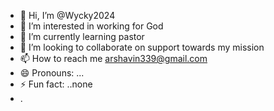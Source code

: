 - 👋 Hi, I’m @Wycky2024
- 👀 I’m interested in working for God
- 🌱 I’m currently learning pastor 
- 💞️ I’m looking to collaborate on support towards my mission 
- 📫 How to reach me arshavin339@gmail.com
- 😄 Pronouns: ...
- ⚡ Fun fact: ..none
- .

<!---
Wycky2024/Wycky2024 is a ✨ special ✨ repository because its `README.md` (this file) appears on your GitHub profile.
You can click the Preview link to take a look at your changes.
--->
